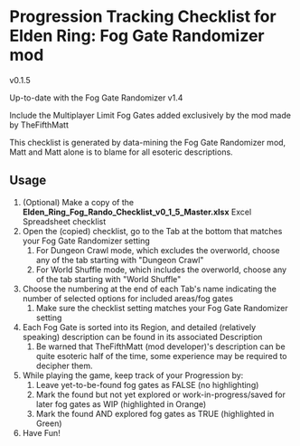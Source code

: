 # Progression Tracking Checklist for Elden Ring: Fog Gate Randomizer mod

v0.1.5

Up-to-date with the Fog Gate Randomizer v1.4

Include the Multiplayer Limit Fog Gates added exclusively by the mod made by TheFifthMatt

This checklist is generated by data-mining the Fog Gate Randomizer mod, Matt and Matt alone is to blame for all esoteric descriptions.

## Usage

1. (Optional) Make a copy of the **Elden_Ring_Fog_Rando_Checklist_v0_1_5_Master.xlsx** Excel Spreadsheet checklist
2. Open the (copied) checklist, go to the Tab at the bottom that matches your Fog Gate Randomizer setting
   1. For Dungeon Crawl mode, which excludes the overworld, choose any of the tab starting with "Dungeon Crawl"
   2. For World Shuffle mode, which includes the overworld, choose any of the tab starting with "World Shuffle"
3. Choose the numbering at the end of each Tab's name indicating the number of selected options for included areas/fog gates
   1. Make sure the checklist setting matches your Fog Gate Randomizer setting
4. Each Fog Gate is sorted into its Region, and detailed (relatively speaking) description can be found in its associated Description
   1. Be warned that TheFifthMatt (mod developer)'s description can be quite esoteric half of the time, some experience may be required to decipher them.
5. While playing the game, keep track of your Progression by:
   1. Leave yet-to-be-found fog gates as FALSE (no highlighting)
   2. Mark the found but not yet explored or work-in-progress/saved for later fog gates as WIP (highlighted in Orange)
   3. Mark the found AND explored fog gates as TRUE (highlighted in Green)
6. Have Fun!
